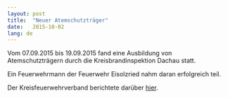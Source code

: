 ```yaml
---
layout: post
title:  "Neuer Atemschutzträger"
date:   2015-10-02
lang: de
---
```


Vom 07.09.2015 bis 19.09.2015 fand eine Ausbildung von Atemschutzträgern durch die Kreisbrandinspektion Dachau statt.

Ein Feuerwehrmann der Feuerwehr Eisolzried nahm daran erfolgreich teil.

Der Kreisfeuerwehrverband berichtete darüber [hier][kfv].

[kfv]: http://kfv-dachau.de/index.php?section=news&cmd=details&newsid=867

